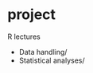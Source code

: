 
<!-- README.md is generated from README.Rmd. Please edit that file -->

# project

<!-- badges: start -->

<!-- badges: end -->

R lectures 

* Data handling/  
* Statistical analyses/
